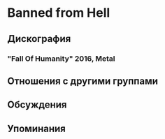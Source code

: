 # Banned from Hell



## Дискография

### "Fall Of Humanity" 2016, Metal




## Отношения с другими группами


## Обсуждения


## Упоминания

